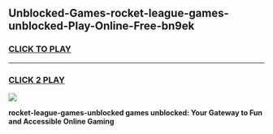 
## Unblocked-Games-rocket-league-games-unblocked-Play-Online-Free-bn9ek
<h3>
<a href="https://premium76.site?title=rocket-league-games-unblocked&ref=26A">CLICK TO PLAY</a></h3>
<hr>

<h3>
<a href="https://premium76.site?title=rocket-league-games-unblocked&ref=26A">CLICK 2 PLAY</a>
  
</h3>

<a href="https://premium76.site?title=rocket-league-games-unblocked&ref=26A"><img src="https://clearcache.store/games.png"></a>


**rocket-league-games-unblocked games unblocked: Your Gateway to Fun and Accessible Online Gaming**

